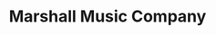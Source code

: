 ---
title: "Marshall Music Company"
url: /allen-park/marshall-music-company/
shop: musical instrument
---